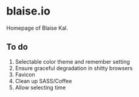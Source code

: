 # blaise.io

Homepage of Blaise Kal.

## To do

1. Selectable color theme and remember setting
1. Ensure graceful degradation in shitty browsers
1. Favicon
1. Clean up SASS/Coffee
1. Allow selecting time
